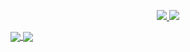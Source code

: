 <p align="center">
  <a href="https://twitter.com/lair_nula">
    <img src="https://img.shields.io/twitter/follow/lair_nula?style=for-the-badge&label=%40lair_nula&logo=twitter&logoColor=00AEFF&labelColor=black&color=7fff00">
  </a>
  <a href="mailto:diego.error404@gmail.com">
    <img src="https://img.shields.io/badge/diego.error404@gmail.com-0078D4?style=for-the-badge&logo=Microsoft-Outlook&logoColor=00AEFF&labelColor=black&color=black">
  </a>
</p>

<a href="https://github.com/evilsocket">
  <img align="center" src="https://github-readme-stats.vercel.app/api?username=DiegoGom&count_private=true&show_icons=true&theme=chartreuse-dark" />
</a>
<a href="https://github.com/evilsocket">
  <img align="center" src="https://github-readme-stats.vercel.app/api/top-langs/?username=DiegoGom&layout=compact&theme=chartreuse-dark&langs_count=8" />
</a>
